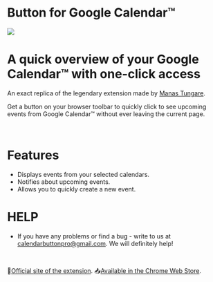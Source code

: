 # Button for Google Calendar™

<img src="https://github.com/calendarbuttonpro/Button-for-Google-Calendar/blob/master/assets/Git%20preview.png" width="auto">
</br>

# A quick overview of your Google Calendar™ with one-click access
An exact replica of the legendary extension made by [Manas Tungare](https://github.com/manastungare).

Get a button on your browser toolbar to quickly click to see upcoming events from Google Calendar™ without ever leaving the current page.

</br>

# Features
 * Displays events from your selected calendars.
 * Notifies about upcoming events.
 * Allows you to quickly create a new event.

# HELP
* If you have any problems or find a bug - write to us at calendarbuttonpro@gmail.com. We will definitely help!

</br>

🏡[Official site of the extension](https://buttonforcalendar.app/). 📥[Available in the Chrome Web Store](https://chrome.google.com/webstore/detail/button-for-google-calenda/lfjnmopldodmmdhddmeacgjnjeakjpki).
